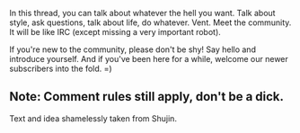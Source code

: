 In this thread, you can talk about whatever the hell you want. Talk about style, ask questions, talk about life, do whatever. Vent. Meet the community. It will be like IRC (except missing a very important robot).

If you're new to the community, please don't be shy! Say hello and introduce yourself. And if you've been here for a while, welcome our newer subscribers into the fold. =)

Note: Comment rules still apply, don't be a dick.
---

Text and idea shamelessly taken from Shujin.
